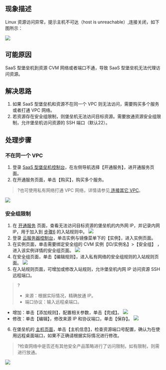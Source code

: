 ## 现象描述
Linux 资源访问异常，提示主机不可达（host is unreachable）,连接关闭，如下图所示：

![](https://main.qcloudimg.com/raw/774542e66ad8b800ea3db1d720be0c1d.png)
## 可能原因
SaaS 型堡垒机到资源 CVM 网络或者端口不通，导致 SaaS 型堡垒机无法代理访问资源。



## 解决思路
1. 如果 SaaS 型堡垒机和资源不在同一个 VPC 则无法访问，需要购买多个服务或者打通 VPC 网络。
2. 若资源存在安全组限制，则堡垒机无法访问目标资源。需要放通资源安全组限制，允许堡垒机访问资源的 SSH 端口（默认22）。
## 处理步骤
### 不在同一个 VPC
1. 登录 [ SaaS 型堡垒机控制台](https://console.cloud.tencent.com/bh)，在左侧导航选择【开通服务】，进开通服务页面。
2. 在开通服务页面，单击【购买】，购买多个服务。
>?也可使用私有网络打通 VPC 网络，详情请参见[ 连接其它 VPC](https://cloud.tencent.com/document/product/215/36698)。
>
![](https://main.qcloudimg.com/raw/69fcb15684fb73ddfa46c9e3aa5cbb62.png)

###  安全组限制
1. 在 [开通服务](https://console.cloud.tencent.com/bh/subscribe-service-list) 页面，查看无法访问目标资源的堡垒机的内外网 IP，并记录内网 IP，用于加入到 [步骤6](#step6) 的入站规则中。
![](https://main.qcloudimg.com/raw/cb5b6e447b1c1c8f810f80d3ee97382f.png)
2. 登录 [云服务器控制台](https://console.cloud.tencent.com/cvm/instance/index?rid=1)，单击实例与镜像菜单下的【实例】，进入实例页面。
3. 在实例页面，单击需要绑定安全组的 CVM 实例【ID/实例名】>【安全组】 ，进入该实例详情的安全组页面。
![](https://main.qcloudimg.com/raw/df81eea452d7ebc60dfe82d1c4d91d2d.png)
4. 在安全组页面，单击【编辑规则】，进入私有网络的安全组规则的入站规则页面。
![](https://main.qcloudimg.com/raw/40254a33b9b9384566c93f229f8c4147.png)
5. 在入站规则页面，可增加或修改入站规则，允许堡垒机内网 IP 访问资源 SSH 远程端口。[](id:step6)
>?
>- 来源：根据实际情况，精确放通 IP。
>- 端口协议：输入远程桌端口。
>
 - 增加：单击【添加规则】，配置相关参数，单击【完成】。
![](https://main.qcloudimg.com/raw/635c96a353d9b150250705474343a997.png)
 - 修改：单击【编辑】，修改来源 IP 和协议端口，单击【保存】。
![](https://main.qcloudimg.com/raw/a599198f286bea9c4243e8b6caee098a.png)
6. 在堡垒机的 [主机页面](https://console.cloud.tencent.com/bh/host)，单击【主机信息】，检查资源端口号配置，确认为在使用远程桌面端口，如果不正确请根据实际情况进行修改。
>?检查网络中是否还有其他安全产品策略进行了访问限制，如有限制，则需进行放通。
>
![](https://main.qcloudimg.com/raw/3ba9a08b77fc4378be3c414fbcd8c2cb.png)
